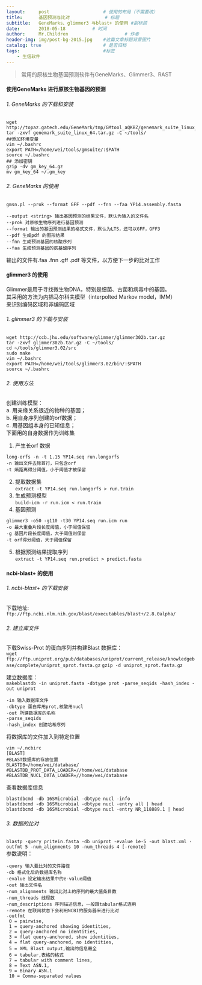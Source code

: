 ```yaml
---
layout:     post   				    # 使用的布局（不需要改）
title:      基因预测与比对				# 标题 
subtitle:   GeneMarks、glimmer3 与blast+ 的使用 #副标题
date:       2018-05-18			# 时间
author:     Mr.Children						# 作者
header-img: img/post-bg-2015.jpg 	#这篇文章标题背景图片
catalog: true 						# 是否归档
tags:								#标签
    - 生信软件
---
```


> 常用的原核生物基因预测软件有GeneMarks、Glimmer3、RAST

#### 使用GeneMarks 进行原核生物基因的预测  
###### 1. GeneMarks 的下载和安装
```
wget http://topaz.gatech.edu/GeneMark/tmp/GMtool_aQKBZ/genemark_suite_linux_64.tar.gz  
tar -zxvf genemark_suite_linux_64.tar.gz -C ~/tools/  
##添加环境变量  
vim ~/.bashrc  
export PATH=/home/wei/tools/gmsuite/:$PATH  
source ~/.bashrc  
## 添加密钥  
gzip -dv gm_key_64.gz  
mv gm_key_64 ~/.gm_key
```
###### 2. GeneMarks 的使用  
`gmsn.pl --prok --format GFF --pdf --fnn --faa YP14.assembly.fasta`
```
--output <string> 输出基因预测的结果文件，默认为输入的文件名
--prok 对原核生物序列进行基因预测
--format 输出的基因预测结果的格式文件，默认为LTS，还可以GFF，GFF3
--pdf 生成pdf 的图形结果
--fnn 生成预测基因的核酸序列
--faa 生成预测基因的氨基酸序列
```
输出的文件有.faa .fnn .gff .pdf 等文件，以方便下一步的比对工作  
#### glimmer3 的使用   
Glimmer是用于寻找微生物DNA，特别是细菌、古菌和病毒中的基因。  
其采用的方法为内插马尔科夫模型（interpolted Markov model，IMM）  
来识别编码区域和非编码区域    
###### 1. glimmer3 的下载与安装  
```
wget http://ccb.jhu.edu/software/glimmer/glimmer302b.tar.gz  
tar -zxvf glimmer302b.tar.gz -C ~/tools/  
cd ~/tools/glimmer3.02/src  
sudo make  
vim ~/.bashrc
export PATH=/home/wei/tools/glimmer3.02/bin/:$PATH
source ~/.bashrc
```  
###### 2. 使用方法  
创建训练模型：  
a. 用亲缘关系很近的物种的基因；  
b. 用自身序列创建的orf数据；  
c. 用基因组本身的已知信息；  
下面用的自身数据作为训练集   
1. 产生长orf 数据   
```  
long-orfs -n -t 1.15 YP14.seq run.longorfs  
-n 输出文件去除首行，只包含orf  
-t 熵距离得分阈值，小于阈值才被保留
```    
2. 提取数据集   
`extract -t YP14.seq run.longorfs > run.train`   
3. 生成预测模型   
`build-icm -r run.icm < run.train`  
4. 基因预测  
```  
glimmer3 -o50 -g110 -t30 YP14.seq run.icm run  
-o 最大重叠片段长度阈值，小于阈值保留  
-g 基因片段长度阈值，大于阈值则保留  
-t orf得分阈值，大于阈值保留 
```
5. 根据预测结果提取序列   
`extract -t YP14.seq run.predict > predict.fasta`  

#### ncbi-blast+ 的使用
###### 1. ncbi-blast+ 的下载安装  
下载地址:  `ftp://ftp.ncbi.nlm.nih.gov/blast/executables/blast+/2.8.0alpha/ `
###### 2. 建立库文件
下载Swiss-Prot 的蛋白序列并构建Blast 数据库：  
`wget ftp://ftp.uniprot.org/pub/databases/uniprot/current_release/knowledgebase/complete/uniprot_sprot.fasta.gz`
 `gzip -d uniprot_sprot.fasta.gz`

建立数据库：  
`makeblastdb -in uniprot.fasta -dbtype prot -parse_seqids -hash_index -out uniprot`
```
-in 输入数据库文件
-dbtype 蛋白库用prot,核酸用nucl
-out 所建数据库的名称
-parse_seqids      
-hash_index 创建哈希序列
```  
将数据库的文件加入到特定位置  
```
vim ~/.ncbirc  
[BLAST]
#BLAST数据库的存放位置
BLASTDB=/home/wei/database/
#BLASTDB_PROT_DATA_LOADER=//home/wei/database
#BLASTDB_NUCL_DATA_LOADER=//home/wei/database  
```  
查看数据库信息  
```
blastdbcmd -db 16SMicrobial -dbtype nucl -info  
blastdbcmd -db 16SMicrobial -dbtype nucl -entry all | head  
blastdbcmd -db 16SMicrobial -dbtype nucl -entry NR_118889.1 | head
```  
###### 3. 数据的比对 
`blastp -query pritein.fasta -db uniprot -evalue 1e-5 -out blast.xml -outfmt 5 -num_alignments 10 -num_threads 4 [-remote]`  
参数说明：  
```
-query 输入要比对的文件路径
-db 格式化后的数据库名称
-evalue 设定输出结果中的e-value阈值
-out 输出文件名
-num_alignments 输出比对上的序列的最大值条目数
-num_threads 线程数
-num_descriptions 序列描述信息，一般跟tabular格式连用
-remote 在联网状态下会利用NCBI的服务器来进行比对
-outfmt      
 0 = pairwise,
 1 = query-anchored showing identities,
 2 = query-anchored no identities,
 3 = flat query-anchored, show identities,
 4 = flat query-anchored, no identities,
 5 = XML Blast output,输出的信息最全
 6 = tabular,表格的格式
 7 = tabular with comment lines,
 8 = Text ASN.1,
 9 = Binary ASN.1
 10 = Comma-separated values
 ```
